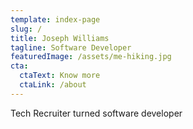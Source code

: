 ```yaml
---
template: index-page
slug: /
title: Joseph Williams
tagline: Software Developer
featuredImage: /assets/me-hiking.jpg
cta:
  ctaText: Know more
  ctaLink: /about
---
```


Tech Recruiter turned software developer
